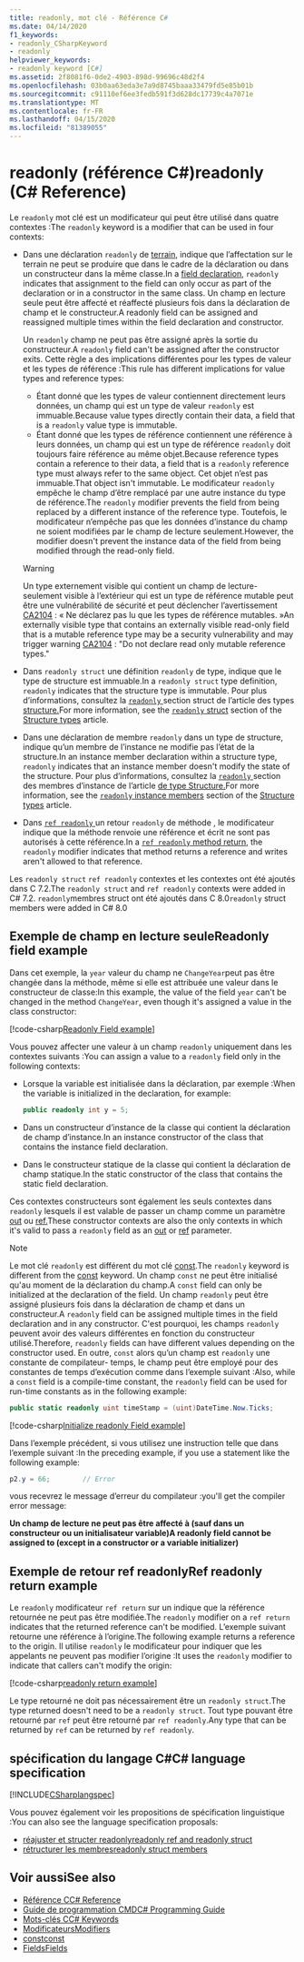 ```yaml
---
title: readonly, mot clé - Référence C#
ms.date: 04/14/2020
f1_keywords:
- readonly_CSharpKeyword
- readonly
helpviewer_keywords:
- readonly keyword [C#]
ms.assetid: 2f8081f6-0de2-4903-898d-99696c48d2f4
ms.openlocfilehash: 03b0aa63eda3e7a9d8745baaa33479fd5e85b01b
ms.sourcegitcommit: c91110ef6ee3fedb591f3d628dc17739c4a7071e
ms.translationtype: MT
ms.contentlocale: fr-FR
ms.lasthandoff: 04/15/2020
ms.locfileid: "81389055"
---
```

# <a name="readonly-c-reference"></a><span data-ttu-id="ea27c-102">readonly (référence C#)</span><span class="sxs-lookup"><span data-stu-id="ea27c-102">readonly (C# Reference)</span></span>

<span data-ttu-id="ea27c-103">Le `readonly` mot clé est un modificateur qui peut être utilisé dans quatre contextes :</span><span class="sxs-lookup"><span data-stu-id="ea27c-103">The `readonly` keyword is a modifier that can be used in four contexts:</span></span>

- <span data-ttu-id="ea27c-104">Dans une déclaration `readonly` de [terrain](#readonly-field-example), indique que l’affectation sur le terrain ne peut se produire que dans le cadre de la déclaration ou dans un constructeur dans la même classe.</span><span class="sxs-lookup"><span data-stu-id="ea27c-104">In a [field declaration](#readonly-field-example), `readonly` indicates that assignment to the field can only occur as part of the declaration or in a constructor in the same class.</span></span> <span data-ttu-id="ea27c-105">Un champ en lecture seule peut être affecté et réaffecté plusieurs fois dans la déclaration de champ et le constructeur.</span><span class="sxs-lookup"><span data-stu-id="ea27c-105">A readonly field can be assigned and reassigned multiple times within the field declaration and constructor.</span></span>
  
  <span data-ttu-id="ea27c-106">Un `readonly` champ ne peut pas être assigné après la sortie du constructeur.</span><span class="sxs-lookup"><span data-stu-id="ea27c-106">A `readonly` field can't be assigned after the constructor exits.</span></span> <span data-ttu-id="ea27c-107">Cette règle a des implications différentes pour les types de valeur et les types de référence :</span><span class="sxs-lookup"><span data-stu-id="ea27c-107">This rule has different implications for value types and reference types:</span></span>
  
  - <span data-ttu-id="ea27c-108">Étant donné que les types de valeur contiennent directement leurs données, un champ qui est un type de valeur `readonly` est immuable.</span><span class="sxs-lookup"><span data-stu-id="ea27c-108">Because value types directly contain their data, a field that is a  `readonly` value type is immutable.</span></span>
  - <span data-ttu-id="ea27c-109">Étant donné que les types de référence contiennent une référence à leurs données, un champ qui est un type de référence `readonly` doit toujours faire référence au même objet.</span><span class="sxs-lookup"><span data-stu-id="ea27c-109">Because reference types contain a reference to their data, a field that is a `readonly` reference type must always refer to the same object.</span></span> <span data-ttu-id="ea27c-110">Cet objet n’est pas immuable.</span><span class="sxs-lookup"><span data-stu-id="ea27c-110">That object isn't immutable.</span></span> <span data-ttu-id="ea27c-111">Le modificateur `readonly` empêche le champ d’être remplacé par une autre instance du type de référence.</span><span class="sxs-lookup"><span data-stu-id="ea27c-111">The `readonly` modifier prevents the field from being replaced by a different instance of the reference type.</span></span> <span data-ttu-id="ea27c-112">Toutefois, le modificateur n’empêche pas que les données d’instance du champ ne soient modifiées par le champ de lecture seulement.</span><span class="sxs-lookup"><span data-stu-id="ea27c-112">However, the modifier doesn't prevent the instance data of the field from being modified through the read-only field.</span></span>

  > [!WARNING]
  > <span data-ttu-id="ea27c-113">Un type externement visible qui contient un champ de lecture-seulement visible à l’extérieur qui est un type de référence mutable peut être une vulnérabilité de sécurité et peut déclencher l’avertissement [CA2104](/visualstudio/code-quality/ca2104) : « Ne déclarez pas lu que les types de référence mutables. »</span><span class="sxs-lookup"><span data-stu-id="ea27c-113">An externally visible type that contains an externally visible read-only field that is a mutable reference type may be a security vulnerability and may trigger warning [CA2104](/visualstudio/code-quality/ca2104) : "Do not declare read only mutable reference types."</span></span>

- <span data-ttu-id="ea27c-114">Dans `readonly struct` une définition `readonly` de type, indique que le type de structure est immuable.</span><span class="sxs-lookup"><span data-stu-id="ea27c-114">In a `readonly struct` type definition, `readonly` indicates that the structure type is immutable.</span></span> <span data-ttu-id="ea27c-115">Pour plus d’informations, consultez la [ `readonly` ](../builtin-types/struct.md#readonly-struct) section struct de l’article des types [structure.](../builtin-types/struct.md)</span><span class="sxs-lookup"><span data-stu-id="ea27c-115">For more information, see the [`readonly` struct](../builtin-types/struct.md#readonly-struct) section of the [Structure types](../builtin-types/struct.md) article.</span></span>
- <span data-ttu-id="ea27c-116">Dans une déclaration de membre `readonly` dans un type de structure, indique qu’un membre de l’instance ne modifie pas l’état de la structure.</span><span class="sxs-lookup"><span data-stu-id="ea27c-116">In an instance member declaration within a structure type, `readonly` indicates that an instance member doesn't modify the state of the structure.</span></span> <span data-ttu-id="ea27c-117">Pour plus d’informations, consultez la [ `readonly` ](../builtin-types/struct.md#readonly-instance-members) section des membres d’instance de l’article [de type Structure.](../builtin-types/struct.md)</span><span class="sxs-lookup"><span data-stu-id="ea27c-117">For more information, see the [`readonly` instance members](../builtin-types/struct.md#readonly-instance-members) section of the [Structure types](../builtin-types/struct.md) article.</span></span>
- <span data-ttu-id="ea27c-118">Dans [ `ref readonly` ](#ref-readonly-return-example)un retour `readonly` de méthode , le modificateur indique que la méthode renvoie une référence et écrit ne sont pas autorisés à cette référence.</span><span class="sxs-lookup"><span data-stu-id="ea27c-118">In a [`ref readonly` method return](#ref-readonly-return-example), the `readonly` modifier indicates that method returns a reference and writes aren't allowed to that reference.</span></span>

<span data-ttu-id="ea27c-119">Les `readonly struct` `ref readonly` contextes et les contextes ont été ajoutés dans C 7.2.</span><span class="sxs-lookup"><span data-stu-id="ea27c-119">The `readonly struct` and `ref readonly` contexts were added in C# 7.2.</span></span> <span data-ttu-id="ea27c-120">`readonly`membres struct ont été ajoutés dans C 8.0</span><span class="sxs-lookup"><span data-stu-id="ea27c-120">`readonly` struct members were added in C# 8.0</span></span>

## <a name="readonly-field-example"></a><span data-ttu-id="ea27c-121">Exemple de champ en lecture seule</span><span class="sxs-lookup"><span data-stu-id="ea27c-121">Readonly field example</span></span>

<span data-ttu-id="ea27c-122">Dans cet exemple, la `year` valeur du champ ne `ChangeYear`peut pas être changée dans la méthode, même si elle est attribuée une valeur dans le constructeur de classe:</span><span class="sxs-lookup"><span data-stu-id="ea27c-122">In this example, the value of the field `year` can't be changed in the method `ChangeYear`, even though it's assigned a value in the class constructor:</span></span>

[!code-csharp[Readonly Field example](~/samples/snippets/csharp/keywords/ReadonlyKeywordExamples.cs#ReadonlyField)]

<span data-ttu-id="ea27c-123">Vous pouvez affecter une valeur à un champ `readonly` uniquement dans les contextes suivants :</span><span class="sxs-lookup"><span data-stu-id="ea27c-123">You can assign a value to a `readonly` field only in the following contexts:</span></span>

- <span data-ttu-id="ea27c-124">Lorsque la variable est initialisée dans la déclaration, par exemple :</span><span class="sxs-lookup"><span data-stu-id="ea27c-124">When the variable is initialized in the declaration, for example:</span></span>

  ```csharp
  public readonly int y = 5;
  ```

- <span data-ttu-id="ea27c-125">Dans un constructeur d’instance de la classe qui contient la déclaration de champ d’instance.</span><span class="sxs-lookup"><span data-stu-id="ea27c-125">In an instance constructor of the class that contains the instance field declaration.</span></span>
- <span data-ttu-id="ea27c-126">Dans le constructeur statique de la classe qui contient la déclaration de champ statique.</span><span class="sxs-lookup"><span data-stu-id="ea27c-126">In the static constructor of the class that contains the static field declaration.</span></span>

<span data-ttu-id="ea27c-127">Ces contextes constructeurs sont également les seuls contextes dans `readonly` lesquels il est valable de passer un champ comme un paramètre [out](out-parameter-modifier.md) ou [ref.](ref.md)</span><span class="sxs-lookup"><span data-stu-id="ea27c-127">These constructor contexts are also the only contexts in which it's valid to pass a `readonly` field as an [out](out-parameter-modifier.md) or [ref](ref.md) parameter.</span></span>

> [!NOTE]
> <span data-ttu-id="ea27c-128">Le mot clé `readonly` est différent du mot clé [const](const.md).</span><span class="sxs-lookup"><span data-stu-id="ea27c-128">The `readonly` keyword is different from the [const](const.md) keyword.</span></span> <span data-ttu-id="ea27c-129">Un champ `const` ne peut être initialisé qu'au moment de la déclaration du champ.</span><span class="sxs-lookup"><span data-stu-id="ea27c-129">A `const` field can only be initialized at the declaration of the field.</span></span> <span data-ttu-id="ea27c-130">Un champ `readonly` peut être assigné plusieurs fois dans la déclaration de champ et dans un constructeur.</span><span class="sxs-lookup"><span data-stu-id="ea27c-130">A `readonly` field can be assigned multiple times in the field declaration and in any constructor.</span></span> <span data-ttu-id="ea27c-131">C'est pourquoi, les champs `readonly` peuvent avoir des valeurs différentes en fonction du constructeur utilisé.</span><span class="sxs-lookup"><span data-stu-id="ea27c-131">Therefore, `readonly` fields can have different values depending on the constructor used.</span></span> <span data-ttu-id="ea27c-132">En outre, `const` alors qu’un champ est `readonly` une constante de compilateur- temps, le champ peut être employé pour des constantes de temps d’exécution comme dans l’exemple suivant :</span><span class="sxs-lookup"><span data-stu-id="ea27c-132">Also, while a `const` field is a compile-time constant, the `readonly` field can be used for run-time constants as in the following example:</span></span>
>
> ```csharp
> public static readonly uint timeStamp = (uint)DateTime.Now.Ticks;
> ```

[!code-csharp[Initialize readonly Field example](~/samples/snippets/csharp/keywords/ReadonlyKeywordExamples.cs#InitReadonlyField)]

<span data-ttu-id="ea27c-133">Dans l’exemple précédent, si vous utilisez une instruction telle que dans l’exemple suivant :</span><span class="sxs-lookup"><span data-stu-id="ea27c-133">In the preceding example, if you use a statement like the following example:</span></span>

```csharp
p2.y = 66;        // Error
```

<span data-ttu-id="ea27c-134">vous recevrez le message d’erreur du compilateur :</span><span class="sxs-lookup"><span data-stu-id="ea27c-134">you'll get the compiler error message:</span></span>

<span data-ttu-id="ea27c-135">**Un champ de lecture ne peut pas être affecté à (sauf dans un constructeur ou un initialisateur variable)**</span><span class="sxs-lookup"><span data-stu-id="ea27c-135">**A readonly field cannot be assigned to (except in a constructor or a variable initializer)**</span></span>

## <a name="ref-readonly-return-example"></a><span data-ttu-id="ea27c-136">Exemple de retour ref readonly</span><span class="sxs-lookup"><span data-stu-id="ea27c-136">Ref readonly return example</span></span>

<span data-ttu-id="ea27c-137">Le `readonly` modificateur `ref return` sur un indique que la référence retournée ne peut pas être modifiée.</span><span class="sxs-lookup"><span data-stu-id="ea27c-137">The `readonly` modifier on a `ref return` indicates that the returned reference can't be modified.</span></span> <span data-ttu-id="ea27c-138">L’exemple suivant retourne une référence à l’origine.</span><span class="sxs-lookup"><span data-stu-id="ea27c-138">The following example returns a reference to the origin.</span></span> <span data-ttu-id="ea27c-139">Il utilise `readonly` le modificateur pour indiquer que les appelants ne peuvent pas modifier l’origine :</span><span class="sxs-lookup"><span data-stu-id="ea27c-139">It uses the `readonly` modifier to indicate that callers can't modify the origin:</span></span>

[!code-csharp[readonly return example](~/samples/snippets/csharp/keywords/ReadonlyKeywordExamples.cs#ReadonlyReturn)]

<span data-ttu-id="ea27c-140">Le type retourné ne doit pas nécessairement être un `readonly struct`.</span><span class="sxs-lookup"><span data-stu-id="ea27c-140">The type returned doesn't need to be a `readonly struct`.</span></span> <span data-ttu-id="ea27c-141">Tout type pouvant être retourné par `ref` peut être retourné par `ref readonly`.</span><span class="sxs-lookup"><span data-stu-id="ea27c-141">Any type that can be returned by `ref` can be returned by `ref readonly`.</span></span>

## <a name="c-language-specification"></a><span data-ttu-id="ea27c-142">spécification du langage C#</span><span class="sxs-lookup"><span data-stu-id="ea27c-142">C# language specification</span></span>

[!INCLUDE[CSharplangspec](~/includes/csharplangspec-md.md)]

<span data-ttu-id="ea27c-143">Vous pouvez également voir les propositions de spécification linguistique :</span><span class="sxs-lookup"><span data-stu-id="ea27c-143">You can also see the language specification proposals:</span></span>

- [<span data-ttu-id="ea27c-144">réajuster et structer readonly</span><span class="sxs-lookup"><span data-stu-id="ea27c-144">readonly ref and readonly struct</span></span>](~/_csharplang/proposals/csharp-7.2/readonly-ref.md)
- [<span data-ttu-id="ea27c-145">rétructurer les membres</span><span class="sxs-lookup"><span data-stu-id="ea27c-145">readonly struct members</span></span>](~/_csharplang/proposals/csharp-8.0/readonly-instance-members.md)

## <a name="see-also"></a><span data-ttu-id="ea27c-146">Voir aussi</span><span class="sxs-lookup"><span data-stu-id="ea27c-146">See also</span></span>

- [<span data-ttu-id="ea27c-147">Référence C</span><span class="sxs-lookup"><span data-stu-id="ea27c-147">C# Reference</span></span>](../index.md)
- [<span data-ttu-id="ea27c-148">Guide de programmation CMD</span><span class="sxs-lookup"><span data-stu-id="ea27c-148">C# Programming Guide</span></span>](../../programming-guide/index.md)
- [<span data-ttu-id="ea27c-149">Mots-clés C</span><span class="sxs-lookup"><span data-stu-id="ea27c-149">C# Keywords</span></span>](index.md)
- [<span data-ttu-id="ea27c-150">Modificateurs</span><span class="sxs-lookup"><span data-stu-id="ea27c-150">Modifiers</span></span>](index.md)
- [<span data-ttu-id="ea27c-151">const</span><span class="sxs-lookup"><span data-stu-id="ea27c-151">const</span></span>](const.md)
- [<span data-ttu-id="ea27c-152">Fields</span><span class="sxs-lookup"><span data-stu-id="ea27c-152">Fields</span></span>](../../programming-guide/classes-and-structs/fields.md)
